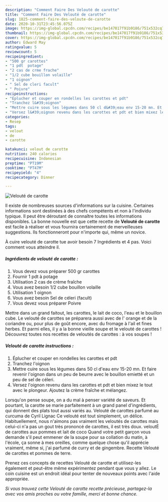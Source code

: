 ```yaml
---
description: "Comment Faire Des Velouté de carotte"
title: "Comment Faire Des Velouté de carotte"
slug: 1825-comment-faire-des-veloute-de-carotte
date: 2020-10-31T23:45:56.075Z
image: https://img-global.cpcdn.com/recipes/be147017f91b9186/751x532cq70/veloute-de-carotte-photo-principale-de-la-recette.jpg
thumbnail: https://img-global.cpcdn.com/recipes/be147017f91b9186/751x532cq70/veloute-de-carotte-photo-principale-de-la-recette.jpg
cover: https://img-global.cpcdn.com/recipes/be147017f91b9186/751x532cq70/veloute-de-carotte-photo-principale-de-la-recette.jpg
author: Edward May
ratingvalue: 5
reviewcount: 5
recipeingredient:
- "500 gr carottes"
- "1 pdt  potage"
- "2 cas de crme frache"
- "1/2 cube bouillon volaille"
- "1 oignon"
- " Sel de cleri facult"
- " Poivre"
recipeinstructions:
- "Éplucher et couper en rondelles les carottes et pdt"
- "Tranchez l&#39;oignon"
- "Mettre cuire sous les légumes dans 50 cl d&#39;eau env 15-20 mn. Et faire revenir l&#39;oignon dans un peu de beurre avec le bouillon emietté et un peu de sel de céleri."
- "Versez l&#39;oignon revenu dans les carottes et pdt et bien mixez le tout avec le plongeur. Ajoutez la crème fraîche et mélangez."
categories:
- Resep
tags:
- velout
- de
- carotte

katakunci: velout de carotte 
nutrition: 240 calories
recipecuisine: Indonesian
preptime: "PT19M"
cooktime: "PT47M"
recipeyield: "4"
recipecategory: Dinner

---
```



![Velouté de carotte](https://img-global.cpcdn.com/recipes/be147017f91b9186/751x532cq70/veloute-de-carotte-photo-principale-de-la-recette.jpg)

Il existe de nombreuses sources d'informations sur la cuisine. Certaines informations sont destinées à des chefs compétents et non à l'individu typique. Il peut être déroutant de connaître toutes les informations disponibles. La bonne nouvelle est que cette recette de <strong> Velouté de carotte </strong> est facile à réaliser et vous fournira certainement de merveilleuses suggestions. Ils fonctionneront pour n'importe qui, même un novice.

<!--inarticleads1-->

À cuire velouté de carotte tue avoir besoin 7 Ingrédients et 4 pas. Voici comment vous atteindre il.

##### Ingrédients de velouté de carotte :

1. Vous devez vous préparer 500 gr carottes
1. Fournir 1 pdt à potage
1. Utilisation 2 cas de crème fraîche
1. Vous avez besoin 1/2 cube bouillon volaille
1. Utilisation 1 oignon
1. Vous avez besoin  Sel de céleri (facult)
1. Vous devez vous préparer  Poivre


Mettre dans un grand faitout, les carottes, le lait de coco, l&#39;eau et le bouillon cube. Le velouté de carottes se préparera aussi avec de l&#39; orange et de la coriandre ou, pour plus de goût encore, avec du fromage à l&#39;ail et fines herbes. Et parmi elles, il y a la bonne vieille soupe et le velouté de carottes ! Découvrez toutes nos recettes de veloutés de carottes : à vos soupes ! 

<!--inarticleads2-->

##### Velouté de carotte instructions :

1. Éplucher et couper en rondelles les carottes et pdt
1. Tranchez l&#39;oignon
1. Mettre cuire sous les légumes dans 50 cl d&#39;eau env 15-20 mn. Et faire revenir l&#39;oignon dans un peu de beurre avec le bouillon emietté et un peu de sel de céleri.
1. Versez l&#39;oignon revenu dans les carottes et pdt et bien mixez le tout avec le plongeur. Ajoutez la crème fraîche et mélangez.


Lorsqu&#39;on pense soupe, on a du mal à penser variété de saveurs. Et pourtant, la carotte se marie parfaitement à un grand panel d&#39;ingrédients, qui donnent des plats tout aussi variés au. Velouté de carottes parfumé au curcuma de Cyril Lignac Ce velouté est tout simplement, un délice. Habituellement, nous n&#39;aimons pas vraiment les veloutés de carottes mais celui-ci n&#39;a pas un gout très prononcé de carottes, il est très doux. veloutÉ de carottes aux pommes et lait de coco Quand votre petit garçon vous demande s&#39;il peut emmener de la soupe pour sa collation du matin, à l&#39;école, ça sonne à mes oreilles, comme quelque chose qu&#39;il apprécie vraiment, même si, j&#39;ai parfumé de curry et de gingembre. Recette Velouté de carottes et pommes de terre. 

<!--inarticleads1-->

<p>
Prenez ces concepts de recettes Velouté de carotte et utilisez-les également et peut-être même expérimentez pendant que vous y allez. Le coin cuisine est un endroit idéal pour tenter de nouveaux points avec l'aide appropriée.
</p>

<p>
<i>Si vous trouvez cette Velouté de carotte recette précieuse, partagez-la avec vos amis proches ou votre famille, merci et bonne chance.</i>
</p>
